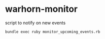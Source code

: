 # warhorn-monitor
script to notify on new events

```
bundle exec ruby monitor_upcoming_events.rb
```
